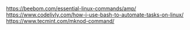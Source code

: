 https://beebom.com/essential-linux-commands/amp/
https://www.codelivly.com/how-i-use-bash-to-automate-tasks-on-linux/
https://www.tecmint.com/mknod-command/
